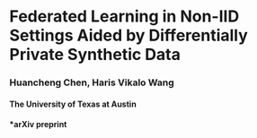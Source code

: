# Federated Learning in Non-IID Settings Aided by Differentially Private Synthetic Data
### Huancheng Chen, Haris Vikalo Wang
#### The University of Texas at Austin
#### *arXiv preprint
